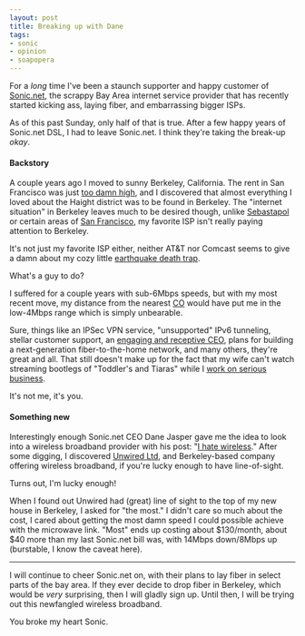 ```yaml
---
layout: post
title: Breaking up with Dane
tags:
- sonic
- opinion
- soapopera
---
```


For a *long* time I've been a staunch supporter and happy customer of
[Sonic.net](http://www.sonic.net), the scrappy Bay Area internet service
provider that has recently started kicking ass, laying fiber, and embarrassing
bigger ISPs.


As of this past Sunday, only half of that is true. After a few happy years of Sonic.net
DSL, I had to leave Sonic.net. I think they're taking the break-up _okay_.

#### Backstory

A couple years ago I moved to sunny Berkeley, California. The rent in San
Francisco was just [too damn
high](http://knowyourmeme.com/memes/the-rent-is-too-damn-high-jimmy-mcmillan),
and I discovered that almost everything I loved about the Haight district was
to be found in Berkeley. The "internet situation" in Berkeley leaves much to be
desired though, unlike
[Sebastapol](http://corp.sonic.net/ceo/2012/03/02/sebastopol-fiber-update/) or
certain areas of [San
Francisco](http://corp.sonic.net/ceo/2011/12/15/sonic-net-plans-gigabit-fiber-network-in-san-francisco-release/),
my favorite ISP isn't really paying attention to Berkeley.

It's not just my favorite ISP either, neither AT&T nor Comcast seems to give a
damn about my cozy little [earthquake death
trap](https://en.wikipedia.org/wiki/Hayward_Fault_Zone).


What's a guy to do?

I suffered for a couple years with sub-6Mbps speeds, but with my most recent
move, my distance from the nearest
[CO](https://en.wikipedia.org/wiki/Digital_subscriber_line#Typical_setup)
would have put me in the low-4Mbps range which is simply unbearable.


Sure, things like an IPSec VPN service, "unsupported" IPv6 tunneling, stellar customer support, an
[engaging and receptive CEO](https://twitter.com/dane), plans for building a
next-generation fiber-to-the-home network, and many others, they're great and
all. That still doesn't make up for the fact that my wife can't watch
streaming bootlegs of "Toddler's and Tiaras" while I [work on serious
business](/2012/02/08/puppet-xml-a-brand-new-synergy.html).

It's not me, it's you.


#### Something new

Interestingly enough Sonic.net CEO Dane Jasper gave me the idea to look into a
wireless broadband provider with his post: "[I hate
wireless](http://corp.sonic.net/ceo/2012/04/04/i-hate-wireless/)." After some
digging, I discovered [Unwired Ltd](http://www.unwiredltd.com/), and
Berkeley-based company offering wireless broadband, if you're lucky enough to
have line-of-sight.

Turns out, I'm lucky enough!

When I found out Unwired had (great) line of sight to the top of my new house
in Berkeley, I asked for "the most." I didn't care so much about the cost, I
cared about getting the most damn speed I could possible achieve with the
microwave link. "Most" ends up costing about $130/month, about $40 more than my
last Sonic.net bill was, with 14Mbps down/8Mbps up (burstable, I know the
caveat here).


---

I will continue to cheer Sonic.net on, with their plans to lay fiber
in select parts of the bay area. If they ever decide to drop fiber in Berkeley, which
would be *very* surprising, then I will gladly sign up. Until then, I will be
trying out this newfangled wireless broadband.


You broke my heart Sonic.
